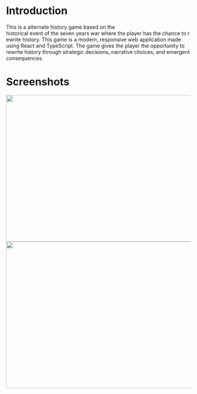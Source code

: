 # Introduction
This is a alternate history game based on the historical event of the seven years war where the player has the chance to rewrite history. This game is a modern, responsive web application made using React and TypeScript.  The game gives the player the opportunity to rewrite history through strategic decisions, narrative choices, and emergent consequences. 
# Screenshots
<img src="https://github.com/user-attachments/assets/2fbfde8c-0d02-4891-a5ab-fc48f4bc4341" width="800" height="400"><br><img src="[https://github.com/user-attachments/assets/7a4bb804-5010-4dba-8fa2-d6432825a85a" width="800" height="400">
